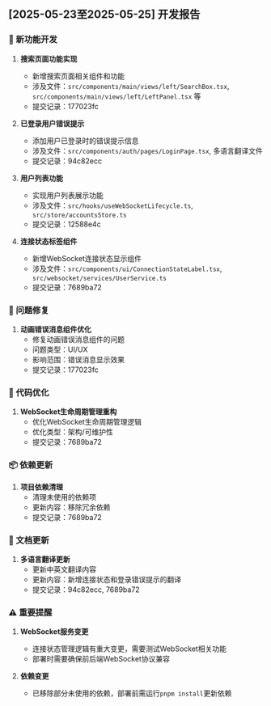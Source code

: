 ## [2025-05-23至2025-05-25] 开发报告

### 🚀 新功能开发
1. **搜索页面功能实现**
   - 新增搜索页面相关组件和功能
   - 涉及文件：`src/components/main/views/left/SearchBox.tsx`, `src/components/main/views/left/LeftPanel.tsx` 等
   - 提交记录：177023fc

2. **已登录用户错误提示**
   - 添加用户已登录时的错误提示信息
   - 涉及文件：`src/components/auth/pages/LoginPage.tsx`, 多语言翻译文件
   - 提交记录：94c82ecc

3. **用户列表功能**
   - 实现用户列表展示功能
   - 涉及文件：`src/hooks/useWebSocketLifecycle.ts`, `src/store/accountsStore.ts`
   - 提交记录：12588e4c

4. **连接状态标签组件**
   - 新增WebSocket连接状态显示组件
   - 涉及文件：`src/components/ui/ConnectionStateLabel.tsx`, `src/websocket/services/UserService.ts`
   - 提交记录：7689ba72

### 🐛 问题修复
1. **动画错误消息组件优化**
   - 修复动画错误消息组件的问题
   - 问题类型：UI/UX
   - 影响范围：错误消息显示效果
   - 提交记录：177023fc

### 🔧 代码优化
1. **WebSocket生命周期管理重构**
   - 优化WebSocket生命周期管理逻辑
   - 优化类型：架构/可维护性
   - 提交记录：7689ba72

### 📦 依赖更新
1. **项目依赖清理**
   - 清理未使用的依赖项
   - 更新内容：移除冗余依赖
   - 提交记录：7689ba72

### 📝 文档更新
1. **多语言翻译更新**
   - 更新中英文翻译内容
   - 更新内容：新增连接状态和登录错误提示的翻译
   - 提交记录：94c82ecc, 7689ba72

### ⚠️ 重要提醒
1. **WebSocket服务变更**
   - 连接状态管理逻辑有重大变更，需要测试WebSocket相关功能
   - 部署时需要确保前后端WebSocket协议兼容

2. **依赖变更**
   - 已移除部分未使用的依赖，部署前需运行`pnpm install`更新依赖
